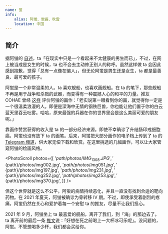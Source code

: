 ```yaml
---
name: 蛍
info:
    alias: 阿蛍、蛍酱、秋雲
    location: 中国
---
```


## 简介

据阿蛍的 [自述](https://twitter.com/Uekawakuyuurei/status/1416208961339019267)，ta「在现实中只是一个看起来不太健康的男生而已」，不过，在网上被当成是女生的时候，ta 也不会去主动修正别人的称呼。虽然这样做 ta 会因此感到抱歉，觉得「总有一点像在骗人」，但无论阿蛍是男生还是女生，ta 都是最善良、最可爱的孩子。

阿蛍是一个非常温柔的人。ta 喜欢舰船，也喜欢画舰船。在 ta 的笔下，那些舰船不再是用于战争和杀戮的武器，而变得有一种震撼人心的和平的力量。推友 COHAE 曾经 [这样](https://twitter.com/COHAE9999/status/1413772800444227584) 评价阿蛍的画作：「老实说第一眼看到你的画，就觉得你一定是一个很温柔浪漫的人。即便是深海中无情的钢铁巨兽，你也能让他们置于你的白云蓝天里吞云吐雾。哈哈，原来最强的兵器在你的世界里会是这么美丽可爱的朋友呢。」

靠画作赞赏获得的收入是 ta 的一部分经济来源。即使不幸确诊了升结肠印戒细胞癌，阿蛍也没有放下 ta 的画笔。后来，阿蛍把大部分画作的电子档上传到了 ta 的 [Telegram 频道](https://t.me/joinchat/65vSQ6ELb3YxN2I9)，供大家无偿下载和欣赏。在这里挑选的几幅画作，可以让大家管窥阿蛍的绘画风格。

<PhotoScroll photos={[
    '${path}/photos/IMG_1308.JPG', 
    '${path}/photos/img002.jpg', 
    '${path}/photos/img051.jpg', 
    '${path}/photos/img197.jpg', 
    '${path}/photos/img231.jpg', 
    '${path}/photos/img252.jpg', 
    '${path}/photos/img253.jpg', 
    '${path}/photos/img370.jpg', 
]} />

但这个世界就是这么不公平，阿蛍的病情持续恶化，并且一直没有找到合适的靶向药物。在 2021 年夏天，阿蛍被确诊为骨转移 IV 期。不过，即使承受着剧烈的疼痛，阿蛍仍然在关心和爱护着每一个安慰 ta 的推友，尽量不让我们担心。

2021 年 9 月，阿蛍坐上 ta 最喜爱的舰船，离开了我们，到「海」的那边去了。ta 离开前的最后一条 [推文](https://twitter.com/Uekawakuyuurei/status/1429933098897051649)说：「好想在死之前喝上一大杯冰可乐呢」。没问题的，阿蛍。不管想喝多少杯，我们都会买给你。

<ChannelBackupButton platform="telegram" />
